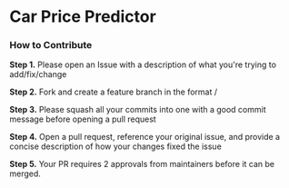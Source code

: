 # Car Price Predictor

### How to Contribute

__Step 1.__ Please open an Issue with a description of what you're trying to add/fix/change

__Step 2.__ Fork and create a feature branch in the format <some-description>/<your issue number>

__Step 3.__ Please squash all your commits into one with a good commit message before opening a pull request

__Step 4.__ Open a pull request, reference your original issue, and provide a concise description of how your changes fixed the issue

__Step 5.__ Your PR requires 2 approvals from maintainers before it can be merged.
